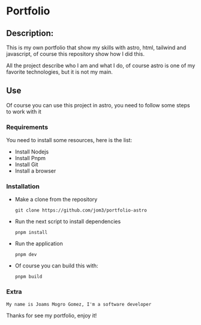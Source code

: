 # Portfolio

## Description:

This is my own portfolio that show my skills with astro, html, tailwind and javascript, of course this repository show how I did this.

All the project describe who I am and what I do, of course astro is one of my favorite technologies, but it is not my main.

## Use

Of course you can use this project in astro, you need to follow some steps to work with it

### Requirements

You need to install some resources, here is the list:

- Install Nodejs
- Install Pnpm
- Install Git
- Install a browser

### Installation

- Make a clone from the repository

  `git clone https://github.com/jom3/portfolio-astro`

- Run the next script to install dependencies

  `pnpm install`

- Run the application

  `pnpm dev`

- Of course you can build this with:

  `pnpm build`

### Extra

`My name is Joams Mogro Gomez, I'm a software developer`

Thanks for see my portfolio, enjoy it!